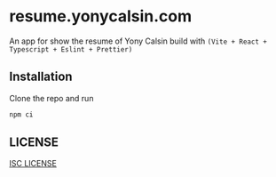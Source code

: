 # resume.yonycalsin.com

An app for show the resume of Yony Calsin build with `(Vite + React + Typescript + Eslint + Prettier)`

## Installation

Clone the repo and run

```bash
npm ci
```

## LICENSE

[ISC LICENSE](LICENSE)
